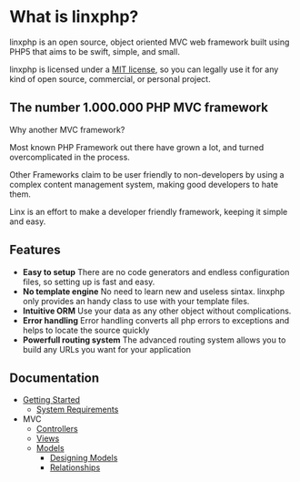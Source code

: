 What is linxphp?
======

linxphp is an open source, object oriented MVC web framework built using PHP5 that aims to be swift, simple, and small.

linxphp is licensed under a [MIT license](http://www.opensource.org/licenses/mit-license.php), so you can legally use it for any kind of open source, commercial, or personal project.

The number 1.000.000 PHP MVC framework
-----

Why another MVC framework?

Most known PHP Framework out there have grown a lot, and turned overcomplicated in the process. 

Other Frameworks claim to be user friendly to non-developers by using a complex content management system, making good developers to hate them.

Linx is an effort to make a developer friendly framework, keeping it simple and easy.

Features
-----

* **Easy to setup**
   There are no code generators and endless configuration files, so setting up is fast and easy.
* **No template engine**
   No need to learn new and useless sintax. linxphp only provides an handy class to use with your template files. 
* **Intuitive ORM** 
   Use your data as any other object without complications.
* **Error handling**
   Error handling converts all php errors to exceptions and helps to locate the source quickly
* **Powerfull routing system**
   The advanced routing system allows you to build any URLs you want for your application

Documentation
-----

* [Getting Started](https://github.com/javis/linxphp/wiki/Getting-Started)
    * [System Requirements](https://github.com/javis/linxphp/wiki/System-Requirements)
* MVC
    * [Controllers](https://github.com/javis/linxphp/wiki/Controllers)
    * [Views](https://github.com/javis/linxphp/wiki/Views)
    * [Models](https://github.com/javis/linxphp/wiki/Models)
        - [Designing Models](https://github.com/javis/linxphp/wiki/Designing-Models)
        - [Relationships](https://github.com/javis/linxphp/wiki/Relationships)
